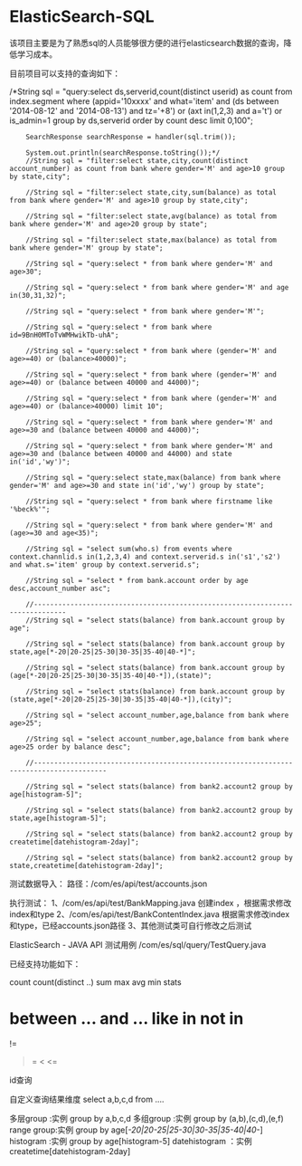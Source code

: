 ElasticSearch-SQL
=================

该项目主要是为了熟悉sql的人员能够很方便的进行elasticsearch数据的查询，降低学习成本。


目前项目可以支持的查询如下：

/*String sql = "query:select ds,serverid,count(distinct userid) as count from index.segment where (appid='10xxxx' and what='item' and (ds between '2014-08-12' and '2014-08-13') and tz='+8') or (axt in(1,2,3) and a='t') or is_admin=1 group by ds,serverid order by count desc limit 0,100";
		
		SearchResponse searchResponse = handler(sql.trim());
		
		System.out.println(searchResponse.toString());*/
		//String sql = "filter:select state,city,count(distinct account_number) as count from bank where gender='M' and age>10 group by state,city";
		
		//String sql = "filter:select state,city,sum(balance) as total from bank where gender='M' and age>10 group by state,city";
		
		//String sql = "filter:select state,avg(balance) as total from bank where gender='M' and age>20 group by state";
		
		//String sql = "filter:select state,max(balance) as total from bank where gender='M' group by state";
		
		//String sql = "query:select * from bank where gender='M' and age>30";
		
		//String sql = "query:select * from bank where gender='M' and age in(30,31,32)";
		
		//String sql = "query:select * from bank where gender='M'";
		
		//String sql = "query:select * from bank where id=9BnH0MToTvWMHwikTb-uhA";
		
		//String sql = "query:select * from bank where (gender='M' and age>=40) or (balance>40000)";
		
		//String sql = "query:select * from bank where (gender='M' and age>=40) or (balance between 40000 and 44000)";
		
		//String sql = "query:select * from bank where (gender='M' and age>=40) or (balance>40000) limit 10";
		
		//String sql = "query:select * from bank where gender='M' and age>=30 and (balance between 40000 and 44000)";
		
		//String sql = "query:select * from bank where gender='M' and age>=30 and (balance between 40000 and 44000) and state in('id','wy')";
		
		//String sql = "query:select state,max(balance) from bank where gender='M' and age>=30 and state in('id','wy') group by state";
		
		//String sql = "query:select * from bank where firstname like '%beck%'";
		
		//String sql = "query:select * from bank where gender='M' and (age>=30 and age<35)";
		
		//String sql = "select sum(who.s) from events where context.channlid.s in(1,2,3,4) and context.serverid.s in('s1','s2') and what.s='item' group by context.serverid.s";
		
		//String sql = "select * from bank.account order by age desc,account_number asc";
		
		//------------------------------------------------------------------------------
		//String sql = "select stats(balance) from bank.account group by age";
		
		//String sql = "select stats(balance) from bank.account group by state,age[*-20|20-25|25-30|30-35|35-40|40-*]";
		
		//String sql = "select stats(balance) from bank.account group by (age[*-20|20-25|25-30|30-35|35-40|40-*]),(state)";
		
		//String sql = "select stats(balance) from bank.account group by (state,age[*-20|20-25|25-30|30-35|35-40|40-*]),(city)";
		
		//String sql = "select account_number,age,balance from bank where age>25";
		
		//String sql = "select account_number,age,balance from bank where age>25 order by balance desc";
		
		//----------------------------------------------------------------------------------------
		
		//String sql = "select stats(balance) from bank2.account2 group by age[histogram-5]";
		
		//String sql = "select stats(balance) from bank2.account2 group by state,age[histogram-5]";
		
		//String sql = "select stats(balance) from bank2.account2 group by createtime[datehistogram-2day]";
		
		//String sql = "select stats(balance) from bank2.account2 group by state,createtime[datehistogram-2day]";
		



测试数据导入：
	路径：/com/es/api/test/accounts.json

执行测试：
	1、/com/es/api/test/BankMapping.java 创建index ，根据需求修改index和type
	2、/com/es/api/test/BankContentIndex.java 根据需求修改index和type，已经accounts.json路径
	3、其他测试类可自行修改之后测试

ElasticSearch - JAVA API 测试用例
	/com/es/sql/query/TestQuery.java



已经支持功能如下：

count
count(distinct ..)
sum
max
avg
min
stats

between ... and ...
like 
in 
not in
=
!=
>
>=
<
<=

id查询

自定义查询结果维度 select a,b,c,d from ....

多层group :实例 group by a,b,c,d
多组group :实例 group by (a,b),(c,d),(e,f)
range group:实例 group by age[*-20|20-25|25-30|30-35|35-40|40-*]
histogram :实例 group by age[histogram-5]
datehistogram ：实例 createtime[datehistogram-2day]

